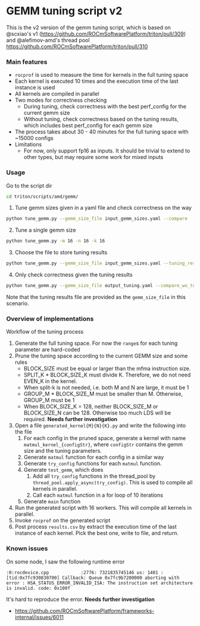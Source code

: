 # GEMM tuning script v2

This is the v2 version of the gemm tuning script, which is based on @scxiao's v1 (https://github.com/ROCmSoftwarePlatform/triton/pull/309) and @alefimov-amd's thread pool https://github.com/ROCmSoftwarePlatform/triton/pull/310

### Main features
- `rocprof` is used to measure the time for kernels in the full tuning space
- Each kernel is executed 10 times and the execution time of the last instance is used
- All kernels are compiled in parallel
- Two modes for correctness checking
    - During tuning, check correctness with the best perf_config for the current gemm size
    - Without tuning, check correctness based on the tuning results, which includes best perf_config for each gemm size
- The process takes about 30 - 40 minutes for the full tuning space with ~15000 configs
- Limitations
   - For now, only support fp16 as inputs. It should be trivial to extend to other types, but may require some work for mixed inputs

### Usage
Go to the script dir
```bash
cd triton/scripts/amd/gemm/
```

1. Tune gemm sizes given in a yaml file and check correctness on the way
```bash
python tune_gemm.py --gemm_size_file input_gemm_sizes.yaml --compare
```

2. Tune a single gemm size
```bash
python tune_gemm.py -m 16 -n 16 -k 16
```

3. Choose the file to store tuning results
```bash
python tune_gemm.py --gemm_size_file input_gemm_sizes.yaml --tuning_results_file output_tuning.yaml
```

4. Only check correctness given the tuning results
```bash
python tune_gemm.py --gemm_size_file output_tuning.yaml --compare_wo_tuning
```
Note that the tuning results file are provided as the `gemm_size_file` in this scenario.

### Overview of implementations

Workflow of the tuning process
1. Generate the full tuning space. For now the `range`s for each tuning parameter are hard-coded
2. Prune the tuning space according to the current GEMM size and some rules
    - BLOCK_SIZE must be equal or larger than the mfma instruction size.
    - SPLIT_K * BLOCK_SIZE_K must divide K. Therefore, we do not need EVEN_K in the kernel. 
    - When split-k is not needed, i.e. both M and N are large, it must be 1
    - GROUP_M * BLOCK_SIZE_M must be smaller than M. Otherwise, GROUP_M must be 1
    - When BLOCK_SIZE_K = 128, neither BLOCK_SIZE_M or BLOCK_SIZE_N can be 128. Otherwise too much LDS will be required. **Needs further investigation**
3. Open a file `generated_kernel{M}{N}{K}.py` and write the following into the file
    1. For each config in the pruned space, generate a kernel with name `matmul_kernel_{configStr}`, where `configStr` contains the gemm size and the tuning parameters.
    2. Generate `matmul` function for each config in a similar way
    3. Generate `try_config` functions for each `matmul` function.
    4. Generate `test_gemm`, which does
        1. Add all `try_config` functions in the thread_pool by `thread_pool.apply_async(try_config)`. This is used to compile all kernels in parallel.  
        2. Call each `matmul` function in a for loop of 10 iterations
    5. Generate `main` function
4. Run the generated script with 16 workers. This will compile all kernels in parallel.
5. Invoke `rocprof` on the generated script
6. Post process `results.csv` by extract the execution time of the last instance of each kernel. Pick the best one, write to file, and return.

### Known issues
On some node, I saw the following runtime error
```
:0:rocdevice.cpp            :2776: 7321835745146 us: 1401 : [tid:0x7fc930830700] Callback: Queue 0x7fc9b7200000 aborting with error : HSA_STATUS_ERROR_INVALID_ISA: The instruction set architecture is invalid. code: 0x100f
```
It's hard to reproduce the error. **Needs further investigation**
- https://github.com/ROCmSoftwarePlatform/frameworks-internal/issues/6011
